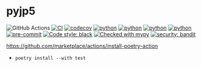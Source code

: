 # pyjp5

![GitHub Actions](https://img.shields.io/badge/github%20actions-%232671E5.svg?style=for-the-badge&logo=githubactions&logoColor=white)
[![CI](https://github.com/austinyu/pyjp5/actions/workflows/CI.yml/badge.svg?branch=main)](https://github.com/austinyu/pyjp5/actions/workflows/CI.yml)
[![codecov](https://codecov.io/gh/austinyu/pyjp5/graph/badge.svg?token=YLMVKROAF2)](https://codecov.io/gh/austinyu/pyjp5)
[![python](https://img.shields.io/badge/Python-3.10-3776AB.svg?style=flat&logo=python&logoColor=white)](https://www.python.org)
[![python](https://img.shields.io/badge/Python-3.11-3776AB.svg?style=flat&logo=python&logoColor=white)](https://www.python.org)
[![python](https://img.shields.io/badge/Python-3.12-3776AB.svg?style=flat&logo=python&logoColor=white)](https://www.python.org)
[![python](https://img.shields.io/badge/Python-3.13-3776AB.svg?style=flat&logo=python&logoColor=white)](https://www.python.org)
[![pre-commit](https://img.shields.io/badge/pre--commit-enabled-brightgreen?logo=pre-commit&logoColor=white)](https://github.com/pre-commit/pre-commit)
[![Code style: black](https://img.shields.io/badge/code%20style-black-000000.svg)](https://github.com/psf/black)
[![Checked with mypy](http://www.mypy-lang.org/static/mypy_badge.svg)](http://mypy-lang.org/)
[![security: bandit](https://img.shields.io/badge/security-bandit-yellow.svg)](https://github.com/PyCQA/bandit)


https://github.com/marketplace/actions/install-poetry-action

- `poetry install --with test`
